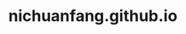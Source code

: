 # nichuanfang.github.io
<img src="https://cdn.jsdelivr.net/gh/all-smile/nav@1.0.7/static/images/wind_girl.webp" alt="" style="max-width: 100%; border-radius: 6px; display: block; margin: 20px auto; object-fit: contain;">
